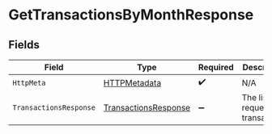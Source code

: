 # GetTransactionsByMonthResponse


## Fields

| Field                                                                   | Type                                                                    | Required                                                                | Description                                                             |
| ----------------------------------------------------------------------- | ----------------------------------------------------------------------- | ----------------------------------------------------------------------- | ----------------------------------------------------------------------- |
| `HttpMeta`                                                              | [HTTPMetadata](../../Models/Components/HTTPMetadata.md)                 | :heavy_check_mark:                                                      | N/A                                                                     |
| `TransactionsResponse`                                                  | [TransactionsResponse](../../Models/Components/TransactionsResponse.md) | :heavy_minus_sign:                                                      | The list of requested transactions                                      |